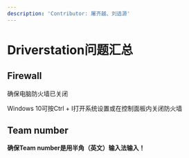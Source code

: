 ```yaml
---
description: 'Contributor: 屠齐越、刘适源'
---
```


# Driverstation问题汇总

## Firewall

确保电脑防火墙已关闭

Windows 10可按Ctrl + I打开系统设置或在控制面板内关闭防火墙

## Team number

**确保Team number是用半角（英文）输入法输入！**

